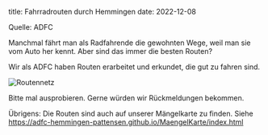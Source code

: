 title: Fahrradrouten durch Hemmingen
date: 2022-12-08

Quelle: ADFC

Manchmal fährt man als Radfahrende die gewohnten Wege, weil man sie vom Auto her kennt. Aber sind das immer die besten Routen?

Wir als ADFC haben Routen erarbeitet und erkundet, die gut zu fahren sind.

![Routennetz](https://i.imgur.com/FJFxo4g.png)

Bitte mal ausprobieren. Gerne würden wir Rückmeldungen bekommen.

Übrigens: Die Routen sind auch auf unserer Mängelkarte zu finden. Siehe <https://adfc-hemmingen-pattensen.github.io/MaengelKarte/index.html>
